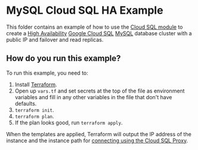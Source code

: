 # MySQL Cloud SQL HA Example

This folder contains an example of how to use the [Cloud SQL module](/modules/cloud-sql) to create a [High Availability](https://cloud.google.com/sql/docs/mysql/configure-ha) [Google Cloud SQL](https://cloud.google.com/sql/) 
[MySQL](https://cloud.google.com/sql/docs/mysql/) database cluster with a public IP and failover and read replicas. 

## How do you run this example?

To run this example, you need to:

1. Install [Terraform](https://www.terraform.io/).
1. Open up `vars.tf` and set secrets at the top of the file as environment variables and fill in any other variables in
   the file that don't have defaults. 
1. `terraform init`.
1. `terraform plan`.
1. If the plan looks good, run `terraform apply`.

When the templates are applied, Terraform will output the IP address of the instance 
and the instance path for [connecting using the Cloud SQL Proxy](https://cloud.google.com/sql/docs/mysql/connect-admin-proxy). 
